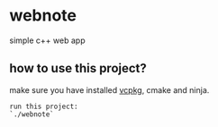 # webnote

simple c++ web app

## how to use this project?
make sure you have installed [vcpkg](https://learn.microsoft.com/en-us/vcpkg/get_started/get-started), cmake and ninja.

```
run this project:
`./webnote`
